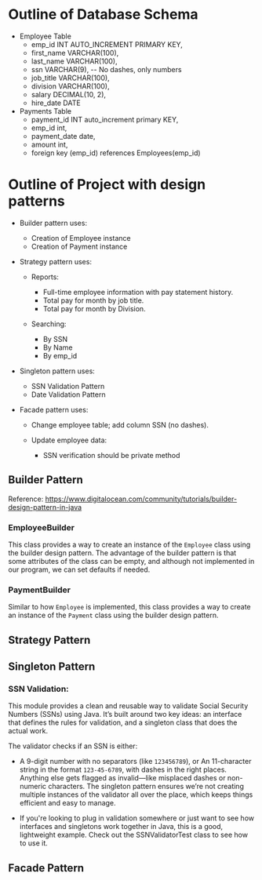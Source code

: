 # Outline of Database Schema
* Employee Table
	* emp_id INT AUTO_INCREMENT PRIMARY KEY,
	* first_name VARCHAR(100),
	* last_name VARCHAR(100),
	* ssn VARCHAR(9),  -- No dashes, only numbers
	* job_title VARCHAR(100),
	* division VARCHAR(100),
	* salary DECIMAL(10, 2),
	* hire_date DATE
* Payments Table
	* payment_id INT auto_increment primary KEY,
	* emp_id int,
	* payment_date date,
	* amount int,
	* foreign key (emp_id) references Employees(emp_id)

# Outline of Project with design patterns
* Builder pattern uses:
	* Creation of Employee instance
	* Creation of Payment instance

* Strategy pattern uses:
	* Reports:
		* Full-time employee information with pay statement history. 
		* Total pay for month by job title.
		* Total pay for month by Division. 

	* Searching:
		* By SSN
		* By Name
		* By emp_id
		
* Singleton pattern uses:
	* SSN Validation Pattern
	* Date Validation Pattern

* Facade pattern uses:
	* Change employee table; add column SSN (no dashes).

	* Update employee data:
		* SSN verification should be private method

## Builder Pattern
Reference: https://www.digitalocean.com/community/tutorials/builder-design-pattern-in-java

### EmployeeBuilder
This class provides a way to create an instance of the ```Employee``` class using the builder design pattern.
The advantage of the builder pattern is that some attributes of the class can be empty, and although not implemented in our program, we can set defaults if needed.

### PaymentBuilder
Similar to how ```Employee``` is implemented, this class provides a way to create an instance of the ```Payment``` class using the builder design pattern.

## Strategy Pattern

## Singleton Pattern
### SSN Validation:
This module provides a clean and reusable way to validate Social Security Numbers (SSNs) using Java. It’s built around two key ideas: an interface that defines the rules for validation, and a singleton class that does the actual work.

The validator checks if an SSN is either:

- A 9-digit number with no separators (like `123456789`), or
An 11-character string in the format `123-45-6789`, with dashes in the right places.
Anything else gets flagged as invalid—like misplaced dashes or non-numeric characters. The singleton pattern ensures we’re not creating multiple instances of the validator all over the place, which keeps things efficient and easy to manage.

- If you're looking to plug in validation somewhere or just want to see how interfaces and singletons work together in Java, this is a good, lightweight example. Check out the SSNValidatorTest class to see how to use it.

## Facade Pattern